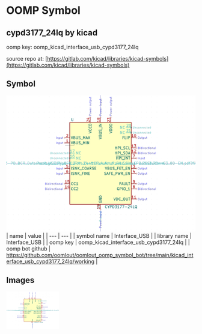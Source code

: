 # OOMP Symbol  
## cypd3177_24lq  by kicad  
  
oomp key: oomp_kicad_interface_usb_cypd3177_24lq  
  
source repo at: [https://gitlab.com/kicad/libraries/kicad-symbols](https://gitlab.com/kicad/libraries/kicad-symbols)  
## Symbol  
  
[![working.png](working_600.png)](working.png)  
| name | value | 
| --- | --- | 
| symbol name | Interface_USB | 
| library name | Interface_USB | 
| oomp key | oomp_kicad_interface_usb_cypd3177_24lq | 
| oomp bot github | https://github.com/oomlout/oomlout_oomp_symbol_bot/tree/main/kicad_interface_usb_cypd3177_24lq/working | 
## Images  
  
[![working.png](working_140.png)](working.png)  
